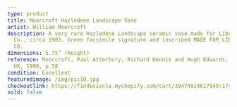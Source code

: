 ```yaml
---
type: product
title: Moorcroft Hazledene Landscape Vase
artist: William Moorcroft
description: A very rare Hazledene Landscape ceramic vase made for Liberty &
  Co., circa 1903. Green facsimile signature and inscribed MADE FOR LIBERTY &
  CO.
dimensions: 5.75” (height)
reference: Moorcroft, Paul Atterbury, Richard Dennis and Hugh Edwards, Somerset,
  UK, 1990, p.58
condition: Excellent
featuredimage: /img/pic10.jpg
checkoutlink: https://findesiecle.myshopify.com/cart/39474924617949:1?channel=buy_button
sold: false
---
```

